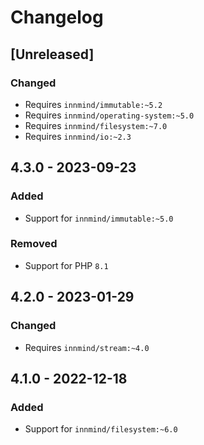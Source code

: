 # Changelog

## [Unreleased]

### Changed

- Requires `innmind/immutable:~5.2`
- Requires `innmind/operating-system:~5.0`
- Requires `innmind/filesystem:~7.0`
- Requires `innmind/io:~2.3`

## 4.3.0 - 2023-09-23

### Added

- Support for `innmind/immutable:~5.0`

### Removed

- Support for PHP `8.1`

## 4.2.0 - 2023-01-29

### Changed

- Requires `innmind/stream:~4.0`

## 4.1.0 - 2022-12-18

### Added

- Support for `innmind/filesystem:~6.0`
